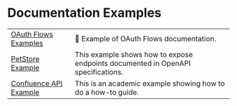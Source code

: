 # Documentation Examples

|   |    |
| --- | --- |
| [OAuth Flows Examples](README.md) | 🚧 Example of OAuth Flows documentation. |
| [PetStore Example](pages.md) | This example shows how to expose endpoints documented in OpenAPI specifications. |
| [Confluence API Example](confluence/README.md) | This is an academic example showing how to do a how-to guide. |
